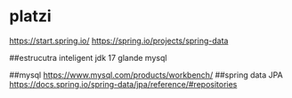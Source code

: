 # platzi
https://start.spring.io/
https://spring.io/projects/spring-data


##estrucutra
inteligent
jdk 17
glande
mysql


 ##mysql
https://www.mysql.com/products/workbench/
##spring data JPA
https://docs.spring.io/spring-data/jpa/reference/#repositories